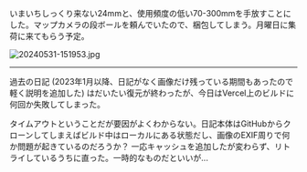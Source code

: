 いまいちしっくり来ない24mmと、使用頻度の低い70-300mmを手放すことにした。マップカメラの段ボールを頼んでいたので、梱包してしまう。月曜日に集荷に来てもらう予定。

![20240531-151953.jpg](https://ceshmina-photos.s3.ap-northeast-1.amazonaws.com/medium/202405/20240531-151953.jpg)

---

過去の日記 (2023年1月以降、日記がなく画像だけ残っている期間もあったので軽く説明を追加した) はだいたい復元が終わったが、今日はVercel上のビルドに何回か失敗してしまった。

タイムアウトということだが要因がよくわからない。日記本体はGitHubからクローンしてしまえばビルド中はローカルにある状態だし、画像のEXIF周りで何か問題が起きているのだろうか？ 一応キャッシュを追加したが変わらず、リトライしているうちに直った。一時的なものだといいが...

